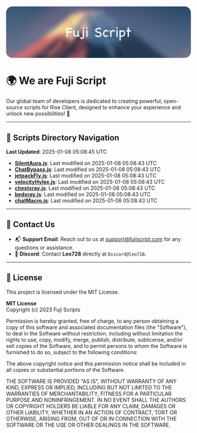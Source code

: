 ![Banner](.github/b.webp)

# 🌍 **We are Fuji Script**

Our global team of developers is dedicated to creating powerful, open-source scripts for Rise Client, designed to enhance your experience and unlock new possibilities! 🌟

---
<!-- SCRIPTS_NAVIGATION_START -->
## 📂 **Scripts Directory Navigation**

**Last Updated**: 2025-01-08 05:08:45 UTC

- **[SilentAura.js](scripts/SilentAura.js)**: Last modified on 2025-01-08 05:08:43 UTC
- **[ChatBypass.js](scripts/ChatBypass.js)**: Last modified on 2025-01-08 05:08:43 UTC
- **[jetpackFly.js](scripts/jetpackFly.js)**: Last modified on 2025-01-08 05:08:43 UTC
- **[velocityHylex.js](scripts/velocityHylex.js)**: Last modified on 2025-01-08 05:08:43 UTC
- **[chestxray.js](scripts/chestxray.js)**: Last modified on 2025-01-08 05:08:43 UTC
- **[bedxray.js](scripts/bedxray.js)**: Last modified on 2025-01-08 05:08:43 UTC
- **[chatMacro.js](scripts/chatMacro.js)**: Last modified on 2025-01-08 05:08:43 UTC

<!-- SCRIPTS_NAVIGATION_END -->

---

## 💬 **Contact Us**  
- 📬 **Support Email**: Reach out to us at [support@fujiscript.com](mailto:support@fujiscript.com) for any questions or assistance.  
- 💬 **Discord**: Contact **Leo728** directly at `Discord@leo728`.

---

## 📜 **License**

This project is licensed under the MIT License.  

**MIT License**  
Copyright (c) 2023 Fuji Scripts  

Permission is hereby granted, free of charge, to any person obtaining a copy of this software and associated documentation files (the "Software"), to deal in the Software without restriction, including without limitation the rights to use, copy, modify, merge, publish, distribute, sublicense, and/or sell copies of the Software, and to permit persons to whom the Software is furnished to do so, subject to the following conditions:  

The above copyright notice and this permission notice shall be included in all copies or substantial portions of the Software.  

THE SOFTWARE IS PROVIDED "AS IS", WITHOUT WARRANTY OF ANY KIND, EXPRESS OR IMPLIED, INCLUDING BUT NOT LIMITED TO THE WARRANTIES OF MERCHANTABILITY, FITNESS FOR A PARTICULAR PURPOSE AND NONINFRINGEMENT. IN NO EVENT SHALL THE AUTHORS OR COPYRIGHT HOLDERS BE LIABLE FOR ANY CLAIM, DAMAGES OR OTHER LIABILITY, WHETHER IN AN ACTION OF CONTRACT, TORT OR OTHERWISE, ARISING FROM, OUT OF OR IN CONNECTION WITH THE SOFTWARE OR THE USE OR OTHER DEALINGS IN THE SOFTWARE.  
